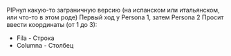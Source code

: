 PIPнул какую-то заграничную версию (на испанском или итальянском, или что-то в этом роде)
Первый ход у Persona 1, затем Persona 2
Просит ввести координаты (от 1 до 3):
* Fila - Строка
* Columna - Столбец 